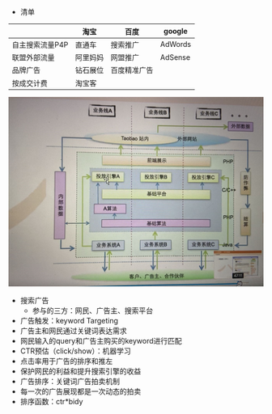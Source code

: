 - 清单

|                 | 淘宝     | 百度         | google  |
| --------------- | -------- | ------------ | ------- |
| 自主搜索流量P4P | 直通车   | 搜索推广     | AdWords |
| 联盟外部流量    | 阿里妈妈 | 网盟推广     | AdSense |
| 品牌广告        | 钻石展位 | 百度精准广告 |         |
| 按成交计费      | 淘宝客   |              |         |



![image-20200506144731872](image-20200506144731872.png)

- 搜索广告
  - 参与的三方：网民、广告主、搜索平台
- 广告触发：keyword Targeting
- 广告主和网民通过关键词表达需求
- 网民输入的query和广告主购买的keyword进行匹配
- CTR预估（click/show）：机器学习
- 点击率用于广告的排序和推左
- 保护网民的利益和提升搜索引擎的收益
- 广告排序：关键词广告拍卖机制
- 每一次的广告展现都是一次动态的拍卖
- 排序函数：ctr*bidy

